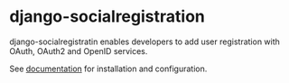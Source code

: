# django-socialregistration

django-socialregistratin enables developers to add user registration
with OAuth, OAuth2 and OpenID services.

See
[documentation](http://django-socialregistration.readthedocs.org/en/latest/)
for installation and configuration.

